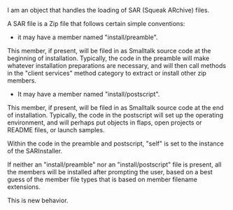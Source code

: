 I am an object that handles the loading of SAR (Squeak ARchive) files.

A SAR file is a Zip file that follows certain simple conventions:

* it may have a member named "install/preamble".

This member, if present, will be filed in as Smalltalk source code at the beginning of installation.
Typically, the code in the preamble will make whatever installation preparations are necessary,
and will then call methods in the "client services" method category to extract or install other zip members.

* It may have a member named "install/postscript".

This member, if present, will be filed in as Smalltalk source code at the end of installation.
Typically, the code in the postscript will set up the operating environment,
and will perhaps put objects in flaps, open projects or README files, or launch samples.

Within the code in the preamble and postscript, "self" is set to the instance of the SARInstaller.

If neither an "install/preamble" nor an "install/postscript" file is present,
all the members will be installed after prompting the user,
based on a best guess of the member file types that is based on member filename extensions.

This is new behavior.